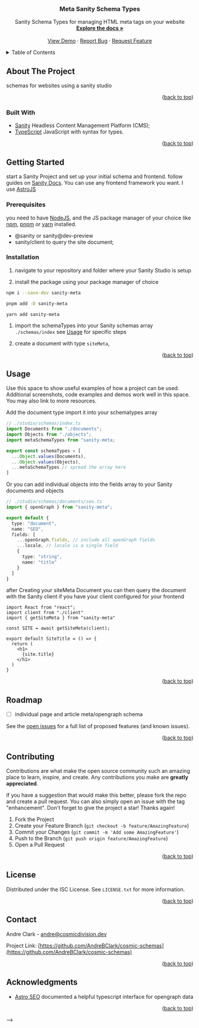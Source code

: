 <a name="readme-top"></a>
<!--
*** Thanks for checking out the Best-README-Template. If you have a suggestion
*** that would make this better, please fork the repo and create a pull request
*** or simply open an issue with the tag "enhancement".
*** Don't forget to give the project a star!
*** Thanks again! Now go create something AMAZING! :D
-->

<!-- PROJECT SHIELDS -->
<!--
*** I'm using markdown "reference style" links for readability.
*** Reference links are enclosed in brackets [ ] instead of parentheses ( ).
*** See the bottom of this document for the declaration of the reference variables
*** for contributors-url, forks-url, etc. This is an optional, concise syntax you may use.
*** https://www.markdownguide.org/basic-syntax/#reference-style-links
-->
<!-- [![Contributors][contributors-shield]][contributors-url]
[![Forks][forks-shield]][forks-url]
[![Stargazers][stars-shield]][stars-url]
[![Issues][issues-shield]][issues-url]
[![MIT License][license-shield]][license-url]
[![LinkedIn][linkedin-shield]][linkedin-url] -->

<!-- PROJECT LOGO -->
<!-- <br />
<div align="center">
  <a href="https://github.com/AndreBClark/cosmic-schemas">
    <img src="images/logo.png" alt="Logo" width="80" height="80">
  </a>
-->

<h3 align="center">Meta Sanity Schema Types</h3>
  <p align="center">
    Sanity Schema Types for managing HTML meta tags on  your website
    <br />
    <a href="https://github.com/AndreBClark/cosmic-schemas"><strong>Explore the docs »</strong></a>
    <br />
    <br />
    <a href="https://github.com/AndreBClark/cosmic-schemas">View Demo</a>
    ·
    <a href="https://github.com/AndreBClark/cosmic-schemas/issues">Report Bug</a>
    ·
    <a href="https://github.com/AndreBClark/cosmic-schemas/issues">Request Feature</a>
  </p>
</div>



<!-- TABLE OF CONTENTS -->
<details>
  <summary>Table of Contents</summary>
  <ol></ol>
    <li>
      <a href="#about-the-project">About The Project</a>
      <ul>
        <li><a href="#built-with">Built With</a></li>
      </ul>
    </li>
    <li>
      <a href="#getting-started">Getting Started</a>
      <ul>
        <li><a href="#prerequisites">Prerequisites</a></li>
        <li><a href="#installation">Installation</a></li>
      </ul>
    </li>
    <li><a href="#usage">Usage</a></li>
    <li><a href="#roadmap">Roadmap</a></li>
    <li><a href="#contributing">Contributing</a></li>
    <li><a href="#license">License</a></li>
    <li><a href="#contact">Contact</a></li>
    <li><a href="#acknowledgments">Acknowledgments</a></li>
  </ol>
</details>



<!-- ABOUT THE PROJECT -->
## About The Project

<!-- [![Product Name Screen Shot][product-screenshot]](https://example.com) -->

<!-- Here's a blank template to get started: To avoid retyping too much info. Do a search and replace with your text editor for the following: `AndreBClark`, `cosmic-schemas`, `twitter_handle`, `linkedin_username`, `email_client`, `email`, `project_title`, `Sanity Schema Types for managing HTML meta tags on  your website` -->
schemas for websites using a sanity studio

<p align="right">(<a href="#readme-top">back to top</a>)</p>



### Built With
* [Sanity](https://www.sanity.io/docs/overview-introduction) Headless Content Management Platform (CMS);
* [TypeScript](https://www.typescriptlang.org/) JavaScript with syntax for types.
<!-- * [![Next][Next.js]][Next-url]
* [![React][React.js]][React-url]
* [![Vue][Vue.js]][Vue-url]
* [![Angular][Angular.io]][Angular-url]
* [![Svelte][Svelte.dev]][Svelte-url]
* [![Laravel][Laravel.com]][Laravel-url]
* [![Bootstrap][Bootstrap.com]][Bootstrap-url]
* [![JQuery][JQuery.com]][JQuery-url] -->

<p align="right">(<a href="#readme-top">back to top</a>)</p>



<!-- GETTING STARTED -->
## Getting Started
start a Sanity Project and set up your initial schema and frontend. follow guides on [Sanity Docs](https://www.sanity.io/docs/overview-introduction). You can use any frontend framework you want. I use [AstroJS](https://docs.astro.build/en/getting-started/)

### Prerequisites

you need to have [NodeJS](https://nodejs.org/en/download/), and the JS package manager of your choice like [npm](https://docs.npmjs.com/downloading-and-installing-node-js-and-npm), [pnpm](https://pnpm.io/installation) or [yarn](https://classic.yarnpkg.com/lang/en/docs/install/) installed.

* @sanity or sanity@dev-preview
* sanity/client to query the site document;

### Installation

1. navigate to your repository and folder where your Sanity Studio is setup

1. install the package using your package manager of choice

```bash
npm i --save-dev sanity-meta
```

```bash
pnpm add -D sanity-meta
```

```bash
yarn add sanity-meta
```

1. import the schemaTypes into your Sanity schemas array `./schemas/index` see <a href="#usage">Usage</a> for specific steps

1. create a document with type `siteMeta`,


<p align="right">(<a href="#readme-top">back to top</a>)</p>

<!-- USAGE EXAMPLES -->
## Usage

Use this space to show useful examples of how a project can be used. Additional screenshots, code examples and demos work well in this space. You may also link to more resources.

Add the document type import it into your schematypes array

```ts
// ./studio/schemas/index.ts
import Documents from "./documents";
import Objects from "./objects";
import metaSchemaTypes from "sanity-meta;

export const schemaTypes = [
  ...Object.values(Documents),
  ...Object.values(Objects),
  ...metaSchemaTypes // spread the array here
]
```

Or you can add individual objects into the fields array to your Sanity documents and objects

```ts
// ./studio/schemas/documents/seo.ts
import { openGraph } from "sanity-meta";

export default {
  type: "document",
  name: "SEO",
  fields: [
    ...openGraph.fields, // include all openGraph fields
    ...locale, // locale is a single field
    {
      type: "string",
      name: "title"
    }
  ]
}

```

after Creating your siteMeta Document you can then query the document with the Sanity client if you have your client configured for your frontend

```tsx
import React from "react";
import client from "./client"
import { getSiteMeta } from "sanity-meta"

const SITE = await getSiteMeta(client);

export default SiteTitle = () => {
  return (
    <h1>
      {site.title}
    </h1>
  )
}

```

<!-- _For more examples, please refer to the [Documentation](https://example.com)_ -->

<p align="right">(<a href="#readme-top">back to top</a>)</p>

<!-- ROADMAP -->
## Roadmap

* [ ] individual page and article meta/opengraph schema
<!-- - [ ] Feature 2
- [ ] Feature 3
    - [ ] Nested Feature -->

See the [open issues](https://github.com/AndreBClark/cosmic-schemas/issues) for a full list of proposed features (and known issues).

<p align="right">(<a href="#readme-top">back to top</a>)</p>



<!-- CONTRIBUTING -->
## Contributing

Contributions are what make the open source community such an amazing place to learn, inspire, and create. Any contributions you make are **greatly appreciated**.

If you have a suggestion that would make this better, please fork the repo and create a pull request. You can also simply open an issue with the tag "enhancement".
Don't forget to give the project a star! Thanks again!

1. Fork the Project
2. Create your Feature Branch (`git checkout -b feature/AmazingFeature`)
3. Commit your Changes (`git commit -m 'Add some AmazingFeature'`)
4. Push to the Branch (`git push origin feature/AmazingFeature`)
5. Open a Pull Request

<p align="right">(<a href="#readme-top">back to top</a>)</p>



<!-- LICENSE -->
## License

Distributed under the ISC License. See `LICENSE.txt` for more information.

<p align="right">(<a href="#readme-top">back to top</a>)</p>



<!-- CONTACT -->
## Contact

Andre Clark - andre@cosmicdivision.dev

Project Link: [https://github.com/AndreBClark/cosmic-schemas](https://github.com/AndreBClark/cosmic-schemas)

<p align="right">(<a href="#readme-top">back to top</a>)</p>

<!-- ACKNOWLEDGMENTS -->
## Acknowledgments

* [Astro SEO](https://github.com/jonasmerlin/astro-seo#open-graph) documented a helpful typescript interface for opengraph data
<!-- * []()
* []() -->

<p align="right">(<a href="#readme-top">back to top</a>)</p> -->

<!-- MARKDOWN LINKS & IMAGES -->
<!-- https://www.markdownguide.org/basic-syntax/#reference-style-links -->
<!-- [contributors-shield]: https://img.shields.io/github/contributors/AndreBClark/cosmic-schemas.svg?style=for-the-badge
[contributors-url]: https://github.com/AndreBClark/cosmic-schemas/graphs/contributors
[forks-shield]: https://img.shields.io/github/forks/AndreBClark/cosmic-schemas.svg?style=for-the-badge
[forks-url]: https://github.com/AndreBClark/cosmic-schemas/network/members
[stars-shield]: https://img.shields.io/github/stars/AndreBClark/cosmic-schemas.svg?style=for-the-badge
[stars-url]: https://github.com/AndreBClark/cosmic-schemas/stargazers
[issues-shield]: https://img.shields.io/github/issues/AndreBClark/cosmic-schemas.svg?style=for-the-badge
[issues-url]: https://github.com/AndreBClark/cosmic-schemas/issues
[license-shield]: https://img.shields.io/github/license/AndreBClark/cosmic-schemas.svg?style=for-the-badge
[license-url]: https://github.com/AndreBClark/cosmic-schemas/blob/master/LICENSE.txt
[linkedin-shield]: https://img.shields.io/badge/-LinkedIn-black.svg?style=for-the-badge&logo=linkedin&colorB=555
[linkedin-url]: https://linkedin.com/in/linkedin_username
[product-screenshot]: images/screenshot.png
[Next.js]: https://img.shields.io/badge/next.js-000000?style=for-the-badge&logo=nextdotjs&logoColor=white
[Next-url]: https://nextjs.org/
[React.js]: https://img.shields.io/badge/React-20232A?style=for-the-badge&logo=react&logoColor=61DAFB
[React-url]: https://reactjs.org/
[Vue.js]: https://img.shields.io/badge/Vue.js-35495E?style=for-the-badge&logo=vuedotjs&logoColor=4FC08D
[Vue-url]: https://vuejs.org/
[Angular.io]: https://img.shields.io/badge/Angular-DD0031?style=for-the-badge&logo=angular&logoColor=white
[Angular-url]: https://angular.io/
[Svelte.dev]: https://img.shields.io/badge/Svelte-4A4A55?style=for-the-badge&logo=svelte&logoColor=FF3E00
[Svelte-url]: https://svelte.dev/
[Laravel.com]: https://img.shields.io/badge/Laravel-FF2D20?style=for-the-badge&logo=laravel&logoColor=white
[Laravel-url]: https://laravel.com
[Bootstrap.com]: https://img.shields.io/badge/Bootstrap-563D7C?style=for-the-badge&logo=bootstrap&logoColor=white
[Bootstrap-url]: https://getbootstrap.com
[JQuery.com]: https://img.shields.io/badge/jQuery-0769AD?style=for-the-badge&logo=jquery&logoColor=white
[JQuery-url]: https://jquery.com -->
